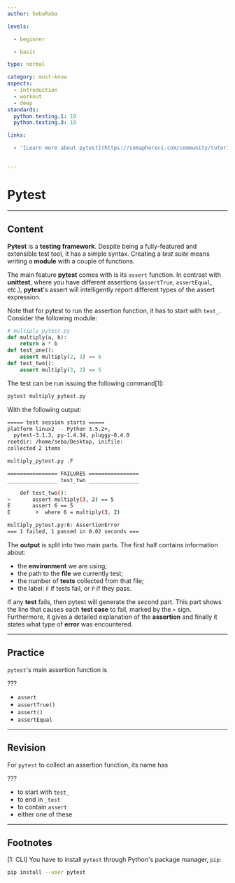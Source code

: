 ```yaml
---
author: SebaRaba

levels:

  - beginner

  - basic

type: normal

category: must-know
aspects:
  - introduction
  - workout
  - deep
standards:
  python.testing.1: 10
  python.testing.3: 10

links:

  - '[Learn more about pytest](https://semaphoreci.com/community/tutorials/testing-python-applications-with-pytest){website}'


---
```


# Pytest

---
## Content

**Pytest** is a **testing framework**. Despite being a fully-featured and extensible test tool, it has a simple syntax. Creating a *test suite* means writing a **module** with a couple of functions.

The main feature **pytest** comes with is its `assert` function. In contrast with **unittest**, where you have different assertions (`assertTrue`, `assertEqual`, etc.), **pytest**'s assert will intelligently report different types of the assert expression.

Note that for pytest to run the assertion function, it has to start with `test_`. Consider the following module:
```python
# multiply_pytest.py
def multiply(a, b):
    return a * b
def test_one():
    assert multiply(2, 3) == 6
def test_two():
    assert multiply(3, 2) == 5
```

The test can be run issuing the following command[1]:
```bash
pytest multiply_pytest.py
```
With the following output:
```bash
===== test session starts =====
platform linux2 -- Python 3.5.2+,
  pytest-3.1.3, py-1.4.34, pluggy-0.4.0
rootdir: /home/seba/Desktop, inifile:
collected 2 items

multiply_pytest.py .F

================ FAILURES ================
________________ test_two ________________

    def test_two():
>       assert multiply(3, 2) == 5
E       assert 6 == 5
E        +  where 6 = multiply(3, 2)

multiply_pytest.py:6: AssertionError
=== 1 failed, 1 passed in 0.02 seconds ===
```
The **output** is split into two main parts. The first half contains information about:
- the **environment** we are using;
- the path to the **file** we currently test;
- the number of **tests** collected from that file;
- the label: `F` if tests fail, or `P` if they pass.

If any **test** fails, then pytest will generate the second part. This part shows the line that causes each **test case** to fail, marked by the `>` sign. Furthermore, it gives a detailed explanation of the **assertion** and finally it states what type of **error** was encountered.

---
## Practice

`pytest`'s main assertion function is

???

* `assert`
* `assertTrue()`
* `assert()`
* `assertEqual`

---
## Revision

For `pytest` to collect an assertion function, its name has

???


* to start with `test_`
* to end in `_test`
* to contain `assert`
* either one of these

---
## Footnotes
[1: CLI]
You have to install `pytest` through Python's package manager, `pip`:
```bash
pip install --user pytest
```
